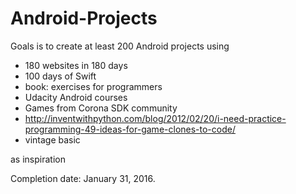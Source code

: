 # Android-Projects
Goals is to create at least 200 Android projects using 
- 180 websites in 180 days
- 100 days of Swift
- book: exercises for programmers
- Udacity Android courses
- Games from Corona SDK community
- http://inventwithpython.com/blog/2012/02/20/i-need-practice-programming-49-ideas-for-game-clones-to-code/
- vintage basic


as inspiration

Completion date: January 31, 2016.


